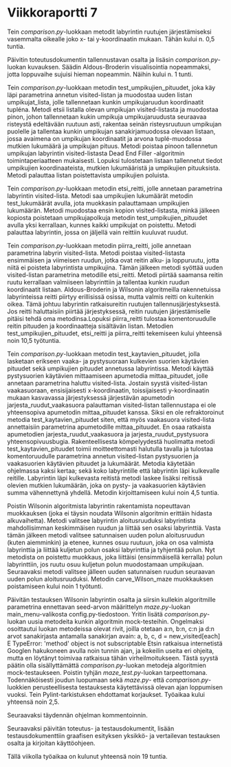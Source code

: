 # Viikkoraportti 7
Tein _comparison.py_-luokkaan metodit labyrintin ruutujen järjestämiseksi vasemmalta oikealle joko x- tai y-koordinaatin mukaan. Tähän kului n. 0,5 tuntia.

Päivitin toteutusdokumentin tallennustavan osalta ja lisäsin _comparison.py_-luokan kuvauksen. Säädin Aldous-Broderin visualisointia nopeammaksi, jotta loppuvaihe sujuisi hieman nopeammin. Näihin kului n. 1 tunti.

Tein _comparison.py_-luokkaan metodin test_umpikujien_pituudet, joka käy läpi parametrina annetun visited-listan ja muodostaa uuden listan umpikujat_lista, jolle tallennetaan kunkin umpikujaruudun koordinaatit tupléna. Metodi etsii listalla olevan umpikujan visited-listasta ja muodostaa pinon, johon tallennetaan kukin umpikuja umpikujaruudusta seuraavaa risteystä edeltävään ruutuun asti, rakentaa seinän risteysruutuun umpikujan puolelle ja tallentaa kunkin umpikujan sanakirjamuodossa olevaan listaan, jossa avaimena on umpikujan koordinaatit ja arvona tuplé-muodossa mutkien lukumäärä ja umpikujan pituus. Metodi poistaa pinoon tallennetun umpikujan labyrintin visited-listasta Dead End Filler -algoritmin toimintaperiaatteen mukaisesti. Lopuksi tulostetaan listaan tallennetut tiedot umpikujien koordinaateista, mutkien lukumääristä ja umpikujien pituuksista. Metodi palauttaa listan poistettavista umpikujien poluista.

Tein _comparison.py_-luokkaan metodin etsi_reitti, jolle annetaan parametrina labyrintin visited-lista. Metodi saa umpikujien lukumäärät metodin test_lukumäärät avulla, jota muokkasin palauttamaan umpikujien lukumäärän. Metodi muodostaa ensin kopion visited-listasta, minkä jälkeen kopiosta poistetaan umpikujapolkuja metodin test_umpikujien_pituudet avulla yksi kerrallaan, kunnes kaikki umpikujat on poistettu. Metodi palauttaa labyrintin, jossa on jäljellä vain reittiin kuuluvat ruudut.

Tein _comparison.py_-luokkaan metodin piirra_reitti, jolle annetaan parametrina labyrin visited-lista. Metodi poistaa visited-listasta ensimmäisen ja viimeisen ruudun, jotka ovat reitin alku- ja loppuruutu, jotta niitä ei poisteta labyrintista umpikujina. Tämän jälkeen metodi syöttää uuden visited-listan parametrina metodille etsi_reitti. Metodi piirtää saamansa reitin ruutu kerrallaan valmiiseen labyrinttiin ja tallentaa kunkin ruudun koordinaatit listaan. Aldous-Broderin ja Wilsonin algoritmeilla rakennetuissa labyrinteissa reitti piirtyy erillisissä osissa, mutta valmis reitti on kuitenkin oikea. Tämä johtuu labyrintin ratkaisureitin ruutujen tallennusjärjestyksestä. Jos reitti haluttaisiin piirtää järjestyksessä, reitin ruutujen järjestämiselle pitäisi tehdä oma metodinsa.Lopuksi piirra_reitti tulostaa komentoruudulle reitin pituuden ja koordinaatteja sisältävän listan. Metodien test_umpikujien_pituudet, etsi_reitti ja piirra_reitti tekemiseen kului yhteensä noin 10,5 työtuntia.

Tein _comparison.py_-luokkaan metodin test_kaytavien_pituudet, jolla lasketaan erikseen vaaka- ja pystysuoraan kulkevien suorien käytävien pituudet sekä umpikujien pituudet annetussa labyrintissa. Metodi käyttää pystysuorien käytävien mittaamiseen apumetodia mittaa_pituudet, jolle annetaan parametrina haluttu visited-lista. Jostain syystä visited-listan vaakasuoraan, ensisijaisesti x-koordinaatin, toissijaisesti y-koordinaatin mukaan kasvavassa järjestyksessä järjestävän apumetodin jarjesta_ruudut_vaakasuora palauttaman visited-listan tallennustapa ei ole yhteensopiva apumetodin mittaa_pituudet kanssa. Siksi en ole refraktoroinut metodia test_kaytavien_pituudet siten, että myös vaakasuora visited-lista annettaisiin parametrina apumetodille mittaa_pituudet. En osaa ratkaista apumetodien jarjesta_ruudut_vaakasuora ja jarjesta_ruudut_pystysuora yhteensopivuusbugia. Rakenteellisesta kömpelyydestä huolimatta metodi test_kaytavien_pituudet toimii moitteettomasti halutulla tavalla ja tulostaa komentoruudulle parametrina annetun visited-listan pystysuorien ja vaakasuorien käytävien pituudet ja lukumäärät. Metodia käytetään ohjelmassa kaksi kertaa; sekä koko labyrintille että labyrintin läpi kulkevalle reitille. Labyrintin läpi kulkevasta reitistä metodi laskee lisäksi reitissä olevien mutkien lukumäärän, joka on pysty- ja vaakasuorien käytävien summa vähennettynä yhdellä. Metodin kirjoittamiseen kului noin 4,5 tuntia.

Poistin Wilsonin algoritmista labyrintin rakentamista nopeuttavan muokkauksen (joka ei täysin noudata Wilsonin algoritmin erittäin hidasta alkuvaihetta). Metodi valitsee labyrintin aloitusruuduksi labyrintista mahdollisimman keskimmäisen ruudun ja liittää sen osaksi labyrinttiä. Vasta tämän jälkeen metodi valitsee satunnaisen uuden polun aloitusruudun (kuten aiemminkin) ja etenee, kunnes osuu ruutuun, joka on osa valmista labyrinttia ja liittää kuljetun polun osaksi labyrinttia ja tyhjentää polun. Nyt metodista on poistettu muokkaus, joka liittäisi (ensimmäisellä kerralla) polun labyrinttiin, jos ruutu osuu kuljetun polun muodostamaan umpikujaan. Seuraavaksi metodi valitsee jälleen uuden satunnaisen ruudun seuraavan uuden polun aloitusruuduksi. Metodin carve_Wilson_maze muokkauksen poistamiseen kului noin 1 työtunti.

Päivitän testauksen Wilsonin labyrintin osalta ja siirsin kullekin algoritmille parametrina ennettavan seed-arvon määrittelyn _maze.py_-luokan main_menu-valikosta config.py-tiedostoon. Yritin lisätä _comparison.py_-luokan uusia metodeita kunkin algoritmin mock-testeihin. Ongelmaksi osoittautui luokan metodeissa olevat rivit, joilla otetaan a:n, b:n, c:n ja d:n arvot sanakirjasta antamalla sanakirjan avain:
    a, b, c, d = new_visited[each]
    E           TypeError: 'method' object is not subscriptable
Etsin ratkaisua internetistä Googlen hakukoneen avulla noin tunnin ajan, ja kokeilin useita eri ohjeita, mutta en löytänyt toimivaa ratkaisua tähän virheilmoitukseen. Tästä syystä päätin olla sisällyttämättä _comparison.py_-luokan metodeja algoritmien mock-testaukseen. Poistin tyhjän _maze_test.py_-luokan tarpeettomana. Todennäköisesti joudun luopumaan sekä _maze.py_- että _comparison.py_-luokkien perusteellisesta testauksesta käytettävissä olevan ajan loppumisen vuoksi. Tein Pylint-tarkistuksen ehdottamat korjaukset. Työaikaa kului yhteensä noin 2,5.

Seuraavaksi täydennän ohjelman kommentoinnin. 

Seuraavaksi päivitän toteutus- ja testausdokumentit, lisään testausdokumenttiin graafisen esityksen yksikkö- ja vertailevan testauksen osalta ja kirjoitan käyttöohjeen.



Tällä viikolla työaikaa on kulunut yhteensä noin 19 tuntia.

